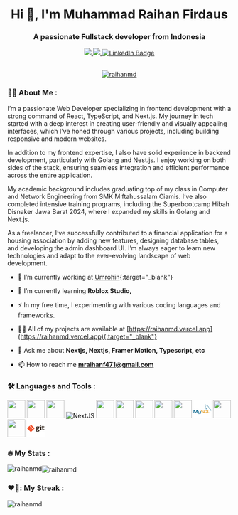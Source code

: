 <h1 align="center">Hi 👋, I'm Muhammad Raihan Firdaus</h1>
<h3 align="center">A passionate Fullstack developer from Indonesia</h3>

<div id="badges" align="center">
  <a href="https://instagram.com/_raihanmd" target="__blank">
  <img src="https://img.shields.io/badge/Instagram-E4405F?style=for-the-badge&logo=instagram&logoColor=white"/>
  </a>
  <a href="https://www.youtube.com/channel/UCT4aPXZrfCaKjYMCSGqUUEQ" target="__blank">
  <img src="https://img.shields.io/badge/YouTube-red?style=for-the-badge&logo=youtube&logoColor=white"/>
  </a>
  <a href="https://www.linkedin.com/in/raihanmddd/">
  <img src="https://img.shields.io/badge/LinkedIn-blue?style=for-the-badge&logo=linkedin&logoColor=white" alt="LinkedIn Badge"/>
  </a>
</div>

<div align="center">
  <img src="https://komarev.com/ghpvc/?username=raihanmd&style=flat-square&color=blue" alt=""/>
  <p align="center"> <a href="https://github.com/ryo-ma/github-profile-trophy"><img src="https://github-profile-trophy.vercel.app/?username=raihanmd" alt="raihanmd" /></a></p>
</div>

### :man_technologist: About Me :
I’m a passionate Web Developer specializing in frontend development with a strong command of React, TypeScript, and Next.js. My journey in tech started with a deep interest in creating user-friendly and visually appealing interfaces, which I’ve honed through various projects, including building responsive and modern websites.

In addition to my frontend expertise, I also have solid experience in backend development, particularly with Golang and Nest.js. I enjoy working on both sides of the stack, ensuring seamless integration and efficient performance across the entire application.

My academic background includes graduating top of my class in Computer and Network Engineering from SMK Miftahussalam Ciamis. I’ve also completed intensive training programs, including the Superbootcamp Hibah Disnaker Jawa Barat 2024, where I expanded my skills in Golang and Next.js.

As a freelancer, I’ve successfully contributed to a financial application for a housing association by adding new features, designing database tables, and developing the admin dashboard UI. I’m always eager to learn new technologies and adapt to the ever-evolving landscape of web development.



<!-- <p align="left"> <a href="https://twitter.com/suthiono_irfan" target="blank"><img src="https://img.shields.io/twitter/follow/suthiono_irfan?logo=twitter&style=for-the-badge" alt="suthiono_irfan" /></a> </p> -->

- 🔭 I’m currently working at [Umrohin](https://umroh.in){:target="_blank"}

- 🌱 I’m currently learning **Roblox Studio,**

- ⚡ In my free time, I experimenting with various coding languages and frameworks.
<!-- - 👯 I’m looking to collaborate on [NanamiGPT](https://nanami.irfanks.site)

- 🤝 I’m looking for help with [NanamiGPT](https://nanami.irfanks.site) -->

- 👨‍💻 All of my projects are available at [https://raihanmd.vercel.app](https://raihanmd.vercel.app){:target="_blank"}

- 💬 Ask me about **Nextjs, Nextjs, Framer Motion, Typescript, etc**

- 📫 How to reach me **mraihanf471@gmail.com**

### :hammer_and_wrench: Languages and Tools :
<div>
  <img src="https://cdn.jsdelivr.net/gh/devicons/devicon@latest/icons/typescript/typescript-original.svg" width="40" height="40"/>
  <img src="https://cdn.jsdelivr.net/gh/devicons/devicon@latest/icons/tailwindcss/tailwindcss-original.svg" width="40" height="40"/>
  <img src="https://cdn.jsdelivr.net/gh/devicons/devicon@latest/icons/react/react-original.svg" width="40" height="40"/>
  <img src="https://cdn.jsdelivr.net/gh/devicons/devicon/icons/nextjs/nextjs-original-wordmark.svg" title="NextJS" alt="NextJS" width="40"/>
  <img src="https://cdn.jsdelivr.net/gh/devicons/devicon@latest/icons/trpc/trpc-original.svg" width="40" height="40"/>
  <img src="https://cdn.jsdelivr.net/gh/devicons/devicon@latest/icons/nestjs/nestjs-original.svg" width="40" height="40"/>
  <img src="https://cdn.jsdelivr.net/gh/devicons/devicon@latest/icons/prisma/prisma-original.svg" width="40" height="40"/>
  <img src="https://cdn.jsdelivr.net/gh/devicons/devicon/icons/php/php-original.svg" width="40" height="40"/>
  <img src="https://cdn.jsdelivr.net/gh/devicons/devicon/icons/go/go-original-wordmark.svg" width="40" height="40"/>
  <img src="https://github.com/devicons/devicon/blob/master/icons/mysql/mysql-original-wordmark.svg" title="MySQL"  alt="MySQL" width="40" height="40"/>
  <img src="https://cdn.jsdelivr.net/gh/devicons/devicon@latest/icons/bun/bun-original.svg" width="40" height="40"/>
  <img src="https://cdn.jsdelivr.net/gh/devicons/devicon@latest/icons/nodejs/nodejs-original.svg" width="40" height="40"/>
  <img src="https://github.com/devicons/devicon/blob/master/icons/git/git-original-wordmark.svg" title="Git" **alt="Git" width="40" height="40"/>
</div>

### :fire: My Stats :
<div>
  <img align="left" src="https://github-readme-stats.vercel.app/api/top-langs?username=raihanmd&show_icons=true&locale=en&layout=compact" alt="raihanmd" />

  <img align="center" src="https://github-readme-stats.vercel.app/api?username=raihanmd&show_icons=true&locale=en" alt="raihanmd" />
</div>

### ❤️‍🔥: My Streak :
<div>
  <img align="center" src="https://github-readme-streak-stats.herokuapp.com/?user=raihanmd&" alt="raihanmd" />
</div>
